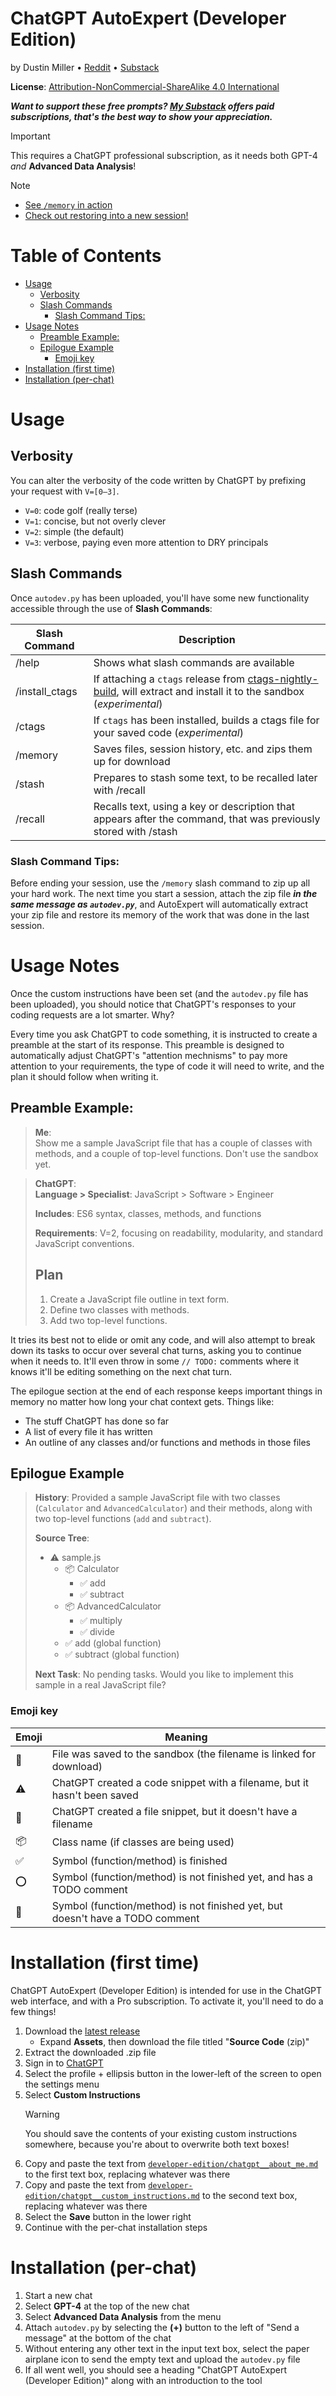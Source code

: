 # ChatGPT AutoExpert (Developer Edition)
by Dustin Miller • [Reddit](https://www.reddit.com/u/spdustin) • [Substack](https://spdustin.substack.com)

**License**: [Attribution-NonCommercial-ShareAlike 4.0 International](https://creativecommons.org/licenses/by-nc-sa/4.0/)

_**Want to support these free prompts? [My Substack](https://spdustin.substack.com) offers paid subscriptions, that's the best way to show your appreciation.**_

> [!IMPORTANT]
> This requires a ChatGPT professional subscription, as it needs both GPT-4 _and_ **Advanced Data Analysis**!

> [!NOTE]
> - [See `/memory` in action](https://chat.openai.com/share/0f707aba-3cb4-4b35-9c8e-48a4d351b996)
> - [Check out restoring into a new session!](https://chat.openai.com/share/edee3207-0937-47c5-84de-418912262262)

# Table of Contents
- [Usage](#usage)
  - [Verbosity](#verbosity)
  - [Slash Commands](#slash-commands)
    - [Slash Command Tips:](#slash-command-tips)
- [Usage Notes](#usage-notes)
  - [Preamble Example:](#preamble-example)
  - [Epilogue Example](#epilogue-example)
    - [Emoji key](#emoji-key)
- [Installation (first time)](#installation-first-time)
- [Installation (per-chat)](#installation-per-chat)

# Usage

## Verbosity
You can alter the verbosity of the code written by ChatGPT by prefixing your request with `V=[0–3]`.
- `V=0`: code golf (really terse)
- `V=1`: concise, but not overly clever
- `V=2`: simple (the default)
- `V=3`: verbose, paying even more attention to DRY principals

## Slash Commands
Once `autodev.py` has been uploaded, you'll have some new functionality accessible through the use of **Slash Commands**:

| Slash Command | Description |
|---------------|-------------|
| /help | Shows what slash commands are available |
| /install_ctags | If attaching a `ctags` release from [ctags-nightly-build](https://github.com/universal-ctags/ctags-nightly-build/releases), will extract and install it to the sandbox (*experimental*)|
| /ctags | If `ctags` has been installed, builds a ctags file for your saved code (*experimental*) |
| /memory | Saves files, session history, etc. and zips them up for download |
| /stash | Prepares to stash some text, to be recalled later with /recall |
| /recall | Recalls text, using a key or description that appears after the command, that was previously stored with /stash |

### Slash Command Tips:
Before ending your session, use the `/memory` slash command to zip up all your hard work. The next time you start a session, attach the zip file ***in the same message as `autodev.py`***, and AutoExpert will automatically extract your zip file and restore its memory of the work that was done in the last session.

# Usage Notes

Once the custom instructions have been set (and the `autodev.py` file has been uploaded), you should notice that ChatGPT's responses to your coding requests are a lot smarter. Why?

Every time you ask ChatGPT to code something, it is instructed to create a preamble at the start of its response. This preamble is designed to automatically adjust ChatGPT's "attention mechnisms" to pay more attention to your requirements, the type of code it will need to write, and the plan it should follow when writing it.

## Preamble Example:

> **Me**:<br>
> Show me a sample JavaScript file that has a couple of classes with methods, and a couple of top-level functions. Don't use the sandbox yet.

> **ChatGPT**:<br>
> **Language > Specialist**: JavaScript > Software > Engineer
>
> **Includes**: ES6 syntax, classes, methods, and functions
>
> **Requirements**: V=2, focusing on readability, modularity, and standard JavaScript conventions.
>
> ## Plan
> 1. Create a JavaScript file outline in text form.
> 2. Define two classes with methods.
> 3. Add two top-level functions.

It tries its best not to elide or omit any code, and will also attempt to break down its tasks to occur over several chat turns, asking you to continue when it needs to. It'll even throw in some `// TODO:` comments where it knows it'll be editing something on the next chat turn.

The epilogue section at the end of each response keeps important things in memory no matter how long your chat context gets. Things like:
- The stuff ChatGPT has done so far
- A list of every file it has written
- An outline of any classes and/or functions and methods in those files

## Epilogue Example

> **History**: Provided a sample JavaScript file with two classes (`Calculator` and `AdvancedCalculator`) and their methods, along with two top-level functions (`add` and `subtract`).
>
> **Source Tree**:
> - ⚠️ sample.js
>   - 📦 Calculator
>     - ✅ add
>     - ✅ subtract
>   - 📦 AdvancedCalculator
>     - ✅ multiply
>     - ✅ divide
>   - ✅ add (global function)
>   - ✅ subtract (global function)
>
> **Next Task**: No pending tasks. Would you like to implement this sample in a real JavaScript file?

### Emoji key
|Emoji|Meaning|
|---|---|
|💾|File was saved to the sandbox (the filename is linked for download)|
|⚠️|ChatGPT created a code snippet with a filename, but it hasn't been saved|
|👻|ChatGPT created a file snippet, but it doesn't have a filename|
|📦|Class name (if classes are being used)|
|✅|Symbol (function/method) is finished|
|⭕️|Symbol (function/method) is not finished yet, and has a TODO comment|
|🔴|Symbol (function/method) is not finished yet, but doesn't have a TODO comment|


# Installation (first time)
ChatGPT AutoExpert (Developer Edition) is intended for use in the ChatGPT web interface, and with a Pro subscription. To activate it, you'll need to do a few things!

1. Download the [latest release](https://github.com/spdustin/ChatGPT-AutoExpert/releases/latest)
    - Expand **Assets**, then download the file titled "**Source Code** (zip)"
2. Extract the downloaded .zip file
3. Sign in to [ChatGPT](https://chat.openai.com)
4. Select the profile + ellipsis button in the lower-left of the screen to open the settings menu
5. Select **Custom Instructions**
    > [!WARNING]
    > You should save the contents of your existing custom instructions somewhere, because you're about to overwrite both text boxes!
6. Copy and paste the text from [`developer-edition/chatgpt__about_me.md`](https://raw.githubusercontent.com/spdustin/ChatGPT-AutoExpert/main/developer-edition/chatgpt__about_me.md) to the first text box, replacing whatever was there
7. Copy and paste the text from [`developer-edition/chatgpt__custom_instructions.md`](https://raw.githubusercontent.com/spdustin/ChatGPT-AutoExpert/main/developer-edition/chatgpt__custom_instructions.md) to the second text box, replacing whatever was there
8. Select the **Save** button in the lower right
9. Continue with the per-chat installation steps
# Installation (per-chat)

1. Start a new chat
2. Select **GPT-4** at the top of the new chat
3. Select **Advanced Data Analysis** from the menu
4. Attach `autodev.py` by selecting the **(+)** button to the left of "Send a message" at the bottom of the chat
5. Without entering any other text in the input text box, select the paper airplane icon to send the empty text and upload the `autodev.py` file
6. If all went well, you should see a heading "ChatGPT AutoExpert (Developer Edition)" along with an introduction to the tool
